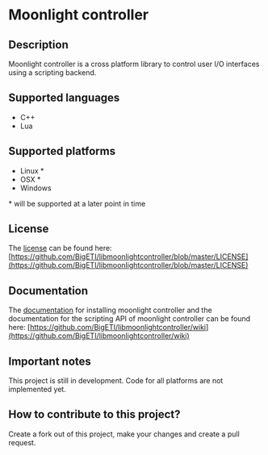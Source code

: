# Moonlight controller

## Description
Moonlight controller is a cross platform library to control user I/O interfaces using a scripting backend.

## Supported languages
- C++
- Lua

## Supported platforms
- Linux *
- OSX *
- Windows

\* will be supported at a later point in time

## License
The [license](https://github.com/BigETI/libmoonlightcontroller/blob/master/LICENSE) can be found here: [https://github.com/BigETI/libmoonlightcontroller/blob/master/LICENSE](https://github.com/BigETI/libmoonlightcontroller/blob/master/LICENSE)

## Documentation
The [documentation](https://github.com/BigETI/libmoonlightcontroller/wiki) for installing moonlight controller and the documentation for the scripting API of moonlight controller can be found here: [https://github.com/BigETI/libmoonlightcontroller/wiki](https://github.com/BigETI/libmoonlightcontroller/wiki)

## Important notes
This project is still in development. Code for all platforms are not implemented yet.

## How to contribute to this project?
Create a fork out of this project, make your changes and create a pull request.